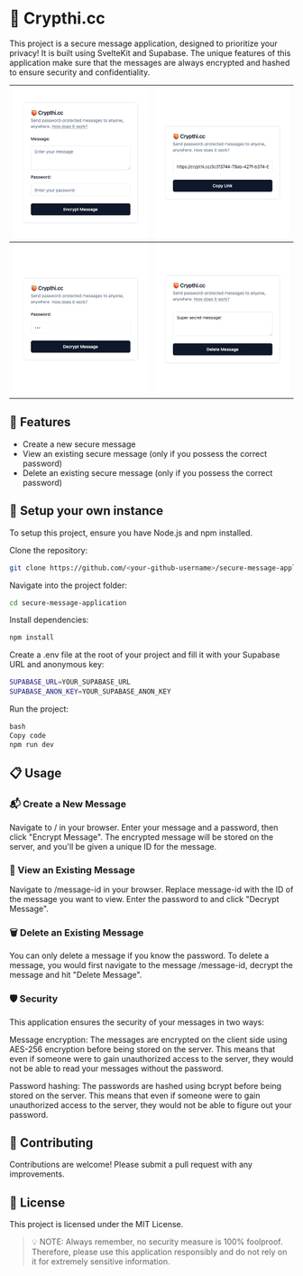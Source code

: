 # 🍑 Crypthi.cc

This project is a secure message application, designed to prioritize your privacy! It is built using SvelteKit and Supabase. The unique features of this application make sure that the messages are always encrypted and hashed to ensure security and confidentiality.

|  ![Creation](/static/creation.png)   |     ![Created](/static/created.png)     |
| :----------------------------------: | :-------------------------------------: |
| ![Decryption](/static/decrytion.png) | ![Destruction](/static/destruction.png) |

## 🌟 Features

- Create a new secure message
- View an existing secure message (only if you possess the correct password)
- Delete an existing secure message (only if you possess the correct password)

## 🚀 Setup your own instance

To setup this project, ensure you have Node.js and npm installed.

Clone the repository:

```bash
git clone https://github.com/<your-github-username>/secure-message-application.git
```

Navigate into the project folder:

```bash
cd secure-message-application
```

Install dependencies:

```bash
npm install
```

Create a .env file at the root of your project and fill it with your Supabase URL and anonymous key:

```bash
SUPABASE_URL=YOUR_SUPABASE_URL
SUPABASE_ANON_KEY=YOUR_SUPABASE_ANON_KEY
```

Run the project:

```
bash
Copy code
npm run dev
```

## 📋 Usage

### 📬 Create a New Message

Navigate to / in your browser. Enter your message and a password, then click "Encrypt Message". The encrypted message will be stored on the server, and you'll be given a unique ID for the message.

### 👀 View an Existing Message

Navigate to /message-id in your browser. Replace message-id with the ID of the message you want to view. Enter the password to and click "Decrypt Message".

### 🗑️ Delete an Existing Message

You can only delete a message if you know the password. To delete a message, you would first navigate to the message /message-id, decrypt the message and hit "Delete Message".

### 🛡️ Security

This application ensures the security of your messages in two ways:

Message encryption: The messages are encrypted on the client side using AES-256 encryption before being stored on the server. This means that even if someone were to gain unauthorized access to the server, they would not be able to read your messages without the password.

Password hashing: The passwords are hashed using bcrypt before being stored on the server. This means that even if someone were to gain unauthorized access to the server, they would not be able to figure out your password.

## 🙌 Contributing

Contributions are welcome! Please submit a pull request with any improvements.

## 📃 License

This project is licensed under the MIT License.

> 💡 NOTE: Always remember, no security measure is 100% foolproof. Therefore, please use this application responsibly and do not rely on it for extremely sensitive information.
